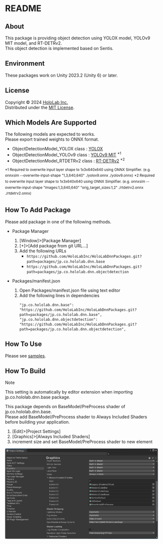 # README

## About

This package is providing object detection using YOLOX model, YOLOv9 MIT model, and RT-DETRv2.  
This object detection is implemented based on Sentis.  

## Environment

These packages work on Unity 2023.2 (Unity 6) or later.  

## License

Copyright &copy; 2024 [HoloLab Inc.](https://hololab.co.jp/)  
Distributed under the [MIT License](LICENSE).  

## Which Models Are Supported

The following models are expected to works.  
Please export trained weights to ONNX format.  

* ObjectDetectionModel_YOLOX class : [YOLOX](https://github.com/Megvii-BaseDetection/YOLOX)
* ObjectDetectionModel_YOLOv9 class : [YOLOv9 MIT](https://github.com/WongKinYiu/YOLO) <sup>*1</sup>
* ObjectDetectionModel_RTDETRv2 class : [RT-DETRv2](https://github.com/lyuwenyu/RT-DETR) <sup>*2</sup>

<sup>*1 Required to overwrite input layer shape to 1x3x640x640 using ONNX Simplifier. (e.g. onnxsim --overwrite-input-shape "1,3,640,640" ./yolov9.onnx ./yolov9.onnx)</sup>
<sup>*2 Required to overwrite input layer shape to 1x3x640x640 using ONNX Simplifier. (e.g. onnxsim --overwrite-input-shape "images:1,3,640,640" "orig_target_sizes:1,2" ./rtdetrv2.onnx ./rtdetrv2.onnx)</sup>

## How To Add Package

Please add package in one of the following methods.  

* Package Manager

    1. [Window]>[Package Manager]
    2. [+]>[Add package from git URL...]
    3. Add the following URLs
        * ```https://github.com/HoloLabInc/HoloLabDnnPackages.git?path=packages/jp.co.hololab.dnn.base```
        * ```https://github.com/HoloLabInc/HoloLabDnnPackages.git?path=packages/jp.co.hololab.dnn.objectdetection```

* Packages/manifest.json

    1. Open Packages/manifest.json file using text editor
    2. Add the following lines in dependencies
        ```
        "jp.co.hololab.dnn.base": "https://github.com/HoloLabInc/HoloLabDnnPackages.git?path=packages/jp.co.hololab.dnn.base",
        "jp.co.hololab.dnn.objectdetection": "https://github.com/HoloLabInc/HoloLabDnnPackages.git?path=packages/jp.co.hololab.dnn.objectdetection",
        ```

## How To Use

Please see [samples](../Samples~).  

## How To Build

> [!NOTE]  
> This setting is automatically by editor extension when importing jp.co.hololab.dnn.base package.  

This package depends on BaseModel/PreProcess shader of jp.co.hololab.dnn.base.  
Please add BaseModel/PreProcess shader to Always Included Shaders before building your application.  

1. [Edit]>[Project Settings]
2. [Graphics]>[Always Included Shaders]
3. increment size and set BaseModel/PreProcess shader to new element

![Always Included Shaders](image.png)

